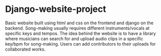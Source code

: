 # Django-website-project
Basic website built using html and css on the frontend and django on the backend. Song-making usually requires different instruments/vocals at specific keys and tempos. The idea behind the website is to have a library where musicians can search for and upload audio clips in a specific key/bpm for song-making. Users can add contributors to their uploads for collaborated works.
